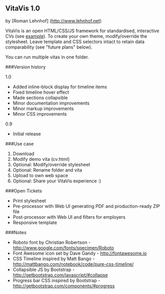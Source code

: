 VitaVis 1.0
-----------

by [Roman Lehnhof] (http://www.lehnhof.net)

VitaVis is an open HTML/CSS/JS framework for standardised, interactive CVs (see [example](http://lehnhof.net/vitavis/picard/cv.html)). To create your own theme, modify/override the stylesheet. Leave template and CSS selectors intact to retain data comparability (see "future plans" below).

You can run multiple vitas in one folder.

###Version history

1.0

* Added inline-block display for timeline items
* Fixed timeline hover effect
* Made sections collapsible
* Minor documentation improvements
* Minor markup improvements
* Minor CSS improvements

0.9

* Initial release

###Use case

1. Download
2. Modify demo vita (cv.html)
3. Optional: Modify/override stylesheet
4. Optional: Rename folder and vita
5. Upload to own web space
6. Optional: Share your VitaVis experience :)

###Open Tickets

* Print stylesheet
* Pre-processor with Web UI generating PDF and production-ready ZIP file
* Post-processor with Web UI and filters for employers
* Responsive template

###Notes

* Roboto font by Christian Robertson - http://www.google.com/fonts/specimen/Roboto
* Font Awesome icon set by Dave Gandy - http://fontawesome.io
* CSS Timeline inspired by Matt Bango - http://mattbango.com/notebook/code/pure-css-timeline/
* Collapsible JS by Bootstrap - http://getbootstrap.com/javascript/#collapse
* Progress bar CSS inspired by Bootstrap - http://getbootstrap.com/components/#progress

